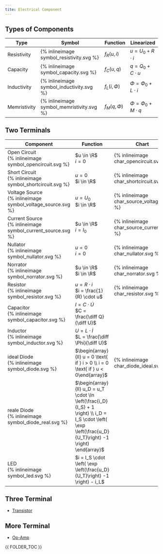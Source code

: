 ```yaml
---
tite: Electrical Component
---
```



## Types of Components

| Type | Symbol | Function | Linearized |
|--------|--------|--------|--------|
| Resistivity | {% inlineimage symbol_resistivity.svg %} | $f_R(u,i)$  | $u = U_0 + R \cdot i$|
| Capacity | {% inlineimage symbol_capacity.svg %} | $f_C(u,q)$ | $q = Q_0 + C \cdot u$|
| Inductivity | {% inlineimage symbol_inductivity.svg %} | $f_L(i,\Phi)$ | $\Phi = \Phi_0 + L \cdot i$|
| Memristivity | {% inlineimage symbol_memristivity.svg %} | $f_M(q,\Phi)$ | $\Phi = \Phi_0 + M \cdot q$ |



## Two Terminals

| Component  |  Function  |  Chart  |
| -------------| -------- |--------|
| Open Circuit </br> {% inlineimage  symbol_opencircuit.svg %}  | $u \in \R$ </br> $i = 0$    | {% inlineimage char_opencircuit.svg %}  |
| Short Circuit </br> {% inlineimage symbol_shortcircuit.svg %} | $u = 0$ </br>  $i \in \R$   | {% inlineimage char_shortcircuit.svg %}  |
| Voltage Source </br> {% inlineimage symbol_voltage_source.svg %} | $u = U_0$ </br> $i \in \R$ | {% inlineimage char_source_voltage.svg %} |
| Current Source </br> {% inlineimage symbol_current_source.svg %} | $u \in \R$ </br> $i = I_0$  | {% inlineimage char_source_current.svg %}  |
| Nullator  </br> {% inlineimage symbol_nullator.svg %}  | $u = 0$ <br> $i = 0$                            |  {% inlineimage char_nullator.svg %} |
| Norrator  </br> {% inlineimage symbol_norrator.svg %}  | $u \in \R$ <br> $i \in \R$ |  {% inlineimage char_norrator.svg %} |
| Resistor </br> {% inlineimage symbol_resistor.svg %} | $u = R \cdot i$ </br> $i = \frac{1}{R} \cdot u$ | {% inlineimage char_resistor.svg %} |
| Capacitor </br> {% inlineimage symbol_capacitor.svg %} | $I = C \cdot\dot U$ <br> $C = \frac{\diff Q}{\diff U}$ |   |
| Inductor </br> {% inlineimage symbol_inductor.svg %} | $U = L \cdot\dot I$ <br> $L = \frac{\diff \Phi}{\diff U}$ |   |
| ideal Diode </br> {% inlineimage symbol_diode.svg %} | $\begin{array}{ll} u = 0 \text{ if } i > 0 \\ i = 0 \text{ if } u < 0\end{array}$ | {% inlineimage char_diode_ideal.svg %} |
| reale Diode </br> {% inlineimage symbol_diode_real.svg %} | $\begin{array}{ll} u_D = u_T \cdot \ln \left(\frac{i_D}{I_S} + 1 \right) \\ i_D = I_S \cdot \left( \exp \left(\frac{u_D}{U_T}\right) -1 \right) \end{array}$ |  |
| LED </br> {% inlineimage symbol_led.svg %}| $i = I_S \cdot \left( \exp \left(\frac{u_D}{U_T}\right) -1 \right) - i_L$ |   |



## Three Terminal
* [Transistor](transistor.html)

## More Terminal
* [Op-Amp](op-amp.html)







{{ FOLDER_TOC }}

